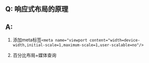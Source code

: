 ## Q: 响应式布局的原理

## A:

1. 添加meta标签`<meta name="viewport content="width=device-width,initial-scale=1,maximum-scale=1,user-scalable=no"/>`

2. 百分比布局+媒体查询